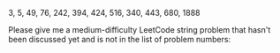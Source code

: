 3, 5, 49, 76, 242, 394, 424, 516, 340, 443, 680, 1888

Please give me a medium-difficulty LeetCode string problem that hasn't been discussed yet and is not in the list of problem numbers:
